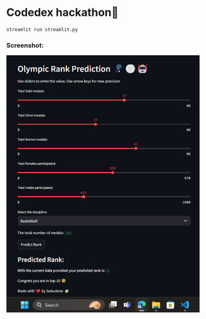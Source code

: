 # Codedex hackathon🤖


```bash
streamlit run streamlit.py
```
### Screenshot:
![App Screenshot](https://github.com/Satyajeet-code/CodedexHackathon/blob/main/hackathon/screenshot.png)
